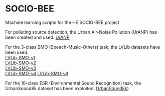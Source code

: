 # SOCIO-BEE
Machine learning scripts for the HE SOCIO-BEE project

For polluting source detection, the Urban Air-Noise Pollution (UrANP) has been created and used:
[UrANP](https://research.playcompass.com/files/UrANP.zip)  

For the 3-class SMO (Speech-Music-Others) task, the LVLib datasets have been used:  
[LVLib-SMO-v1](https://research.playcompass.com/files/LVLib-SMO-1.zip)  
[LVLib-SMO-v2](https://research.playcompass.com/files/LVLib-SMO-2.zip)  
[LVLib-SMO-v3](https://research.playcompass.com/files/LVLib-SMO-3.zip)  
[LVLib-SMO-v4](https://research.playcompass.com/files/LVLib-SMO-4.zip) 
[LVLib-SMO-v9](https://research.playcompass.com/files/LVLib-SMO-9.zip)

For the 10-class ESR (Environmental Sound Recognition) task, the UrbanSound8k dataset has been exploited: 
[UrbanSound8k](https://urbansounddataset.weebly.com/urbansound8k.html))
